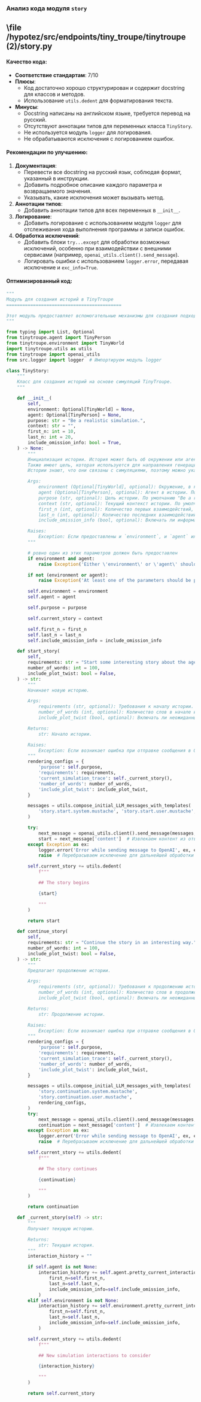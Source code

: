### **Анализ кода модуля `story`**

## \file /hypotez/src/endpoints/tiny_troupe/tinytroupe (2)/story.py

#### **Качество кода**:
- **Соответствие стандартам**: 7/10
- **Плюсы**:
    - Код достаточно хорошо структурирован и содержит docstring для классов и методов.
    - Использование `utils.dedent` для форматирования текста.
- **Минусы**:
    - Docstring написаны на английском языке, требуется перевод на русский.
    - Отсутствуют аннотации типов для переменных класса `TinyStory`.
    - Не используется модуль `logger` для логирования.
    - Не обрабатываются исключения с логированием ошибок.

#### **Рекомендации по улучшению**:

1.  **Документация**:
    *   Перевести все docstring на русский язык, соблюдая формат, указанный в инструкции.
    *   Добавить подробное описание каждого параметра и возвращаемого значения.
    *   Указывать, какие исключения может вызывать метод.
2.  **Аннотации типов**:
    *   Добавить аннотации типов для всех переменных в `__init__`.
3.  **Логирование**:
    *   Добавить логирование с использованием модуля `logger` для отслеживания хода выполнения программы и записи ошибок.
4.  **Обработка исключений**:
    *   Добавить блоки `try...except` для обработки возможных исключений, особенно при взаимодействии с внешними сервисами (например, `openai_utils.client().send_message`).
    *   Логировать ошибки с использованием `logger.error`, передавая исключение и `exc_info=True`.

#### **Оптимизированный код**:

```python
"""
Модуль для создания историй в TinyTroupe
===========================================

Этот модуль предоставляет вспомогательные механизмы для создания подходящих историй в TinyTroupe.
"""

from typing import List, Optional
from tinytroupe.agent import TinyPerson
from tinytroupe.environment import TinyWorld
import tinytroupe.utils as utils
from tinytroupe import openai_utils
from src.logger import logger  # Импортируем модуль logger

class TinyStory:
    """
    Класс для создания историй на основе симуляций TinyTroupe.
    """

    def __init__(
        self,
        environment: Optional[TinyWorld] = None,
        agent: Optional[TinyPerson] = None,
        purpose: str = "Be a realistic simulation.",
        context: str = "",
        first_n: int = 10,
        last_n: int = 20,
        include_omission_info: bool = True,
    ) -> None:
        """
        Инициализация истории. История может быть об окружении или агенте.
        Также имеет цель, которая используется для направления генерации истории.
        Истории знают, что они связаны с симуляциями, поэтому можно указать цели, связанные с симуляцией.

        Args:
            environment (Optional[TinyWorld], optional): Окружение, в котором происходит история. По умолчанию None.
            agent (Optional[TinyPerson], optional): Агент в истории. По умолчанию None.
            purpose (str, optional): Цель истории. По умолчанию "Be a realistic simulation.".
            context (str, optional): Текущий контекст истории. По умолчанию "". Фактическая история будет добавлена к этому контексту.
            first_n (int, optional): Количество первых взаимодействий, которые нужно включить в историю. По умолчанию 10.
            last_n (int, optional): Количество последних взаимодействий, которые нужно включить в историю. По умолчанию 20.
            include_omission_info (bool, optional): Включать ли информацию об опущенных взаимодействиях. По умолчанию True.

        Raises:
            Exception: Если предоставлены и `environment`, и `agent` или ни один из них.
        """

        # ровно один из этих параметров должен быть предоставлен
        if environment and agent:
            raise Exception('Either \'environment\' or \'agent\' should be provided, not both')

        if not (environment or agent):
            raise Exception('At least one of the parameters should be provided')

        self.environment = environment
        self.agent = agent

        self.purpose = purpose

        self.current_story = context

        self.first_n = first_n
        self.last_n = last_n
        self.include_omission_info = include_omission_info

    def start_story(
        self,
        requirements: str = "Start some interesting story about the agents.",
        number_of_words: int = 100,
        include_plot_twist: bool = False,
    ) -> str:
        """
        Начинает новую историю.

        Args:
            requirements (str, optional): Требования к началу истории. По умолчанию "Start some interesting story about the agents.".
            number_of_words (int, optional): Количество слов в начале истории. По умолчанию 100.
            include_plot_twist (bool, optional): Включать ли неожиданный поворот сюжета. По умолчанию False.

        Returns:
            str: Начало истории.

        Raises:
            Exception: Если возникает ошибка при отправке сообщения в OpenAI.
        """
        rendering_configs = {
            'purpose': self.purpose,
            'requirements': requirements,
            'current_simulation_trace': self._current_story(),
            'number_of_words': number_of_words,
            'include_plot_twist': include_plot_twist,
        }

        messages = utils.compose_initial_LLM_messages_with_templates(
            'story.start.system.mustache', 'story.start.user.mustache', rendering_configs
        )

        try:
            next_message = openai_utils.client().send_message(messages, temperature=1.5)  # Отправляем сообщение и получаем ответ
            start = next_message['content']  # Извлекаем контент из ответа
        except Exception as ex:
            logger.error('Error while sending message to OpenAI', ex, exc_info=True)
            raise  # Перебрасываем исключение для дальнейшей обработки

        self.current_story += utils.dedent(
            f"""

            ## The story begins

            {start}

            """
        )

        return start

    def continue_story(
        self,
        requirements: str = "Continue the story in an interesting way.",
        number_of_words: int = 100,
        include_plot_twist: bool = False,
    ) -> str:
        """
        Предлагает продолжение истории.

        Args:
            requirements (str, optional): Требования к продолжению истории. По умолчанию "Continue the story in an interesting way.".
            number_of_words (int, optional): Количество слов в продолжении истории. По умолчанию 100.
            include_plot_twist (bool, optional): Включать ли неожиданный поворот сюжета. По умолчанию False.

        Returns:
            str: Продолжение истории.

        Raises:
            Exception: Если возникает ошибка при отправке сообщения в OpenAI.
        """
        rendering_configs = {
            'purpose': self.purpose,
            'requirements': requirements,
            'current_simulation_trace': self._current_story(),
            'number_of_words': number_of_words,
            'include_plot_twist': include_plot_twist,
        }

        messages = utils.compose_initial_LLM_messages_with_templates(
            'story.continuation.system.mustache',
            'story.continuation.user.mustache',
            rendering_configs,
        )
        try:
            next_message = openai_utils.client().send_message(messages, temperature=1.5)  # Отправляем сообщение и получаем ответ
            continuation = next_message['content']  # Извлекаем контент из ответа
        except Exception as ex:
            logger.error('Error while sending message to OpenAI', ex, exc_info=True)
            raise  # Перебрасываем исключение для дальнейшей обработки

        self.current_story += utils.dedent(
            f"""

            ## The story continues

            {continuation}

            """
        )

        return continuation

    def _current_story(self) -> str:
        """
        Получает текущую историю.

        Returns:
            str: Текущая история.
        """
        interaction_history = ""

        if self.agent is not None:
            interaction_history += self.agent.pretty_current_interactions(
                first_n=self.first_n,
                last_n=self.last_n,
                include_omission_info=self.include_omission_info,
            )
        elif self.environment is not None:
            interaction_history += self.environment.pretty_current_interactions(
                first_n=self.first_n,
                last_n=self.last_n,
                include_omission_info=self.include_omission_info,
            )

        self.current_story += utils.dedent(
            f"""

            ## New simulation interactions to consider

            {interaction_history}

            """
        )

        return self.current_story